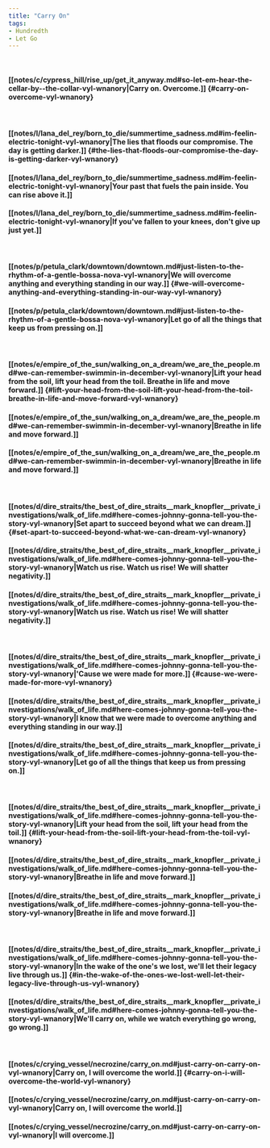 ```yaml
---
title: "Carry On"
tags:
- Hundredth
- Let Go
---
```

&nbsp;
#### [[notes/c/cypress_hill/rise_up/get_it_anyway.md#so-let-em-hear-the-cellar-by--the-collar-vyl-wnanory|Carry on. Overcome.]] {#carry-on-overcome-vyl-wnanory}
&nbsp;
#### [[notes/l/lana_del_rey/born_to_die/summertime_sadness.md#im-feelin-electric-tonight-vyl-wnanory|The lies that floods our compromise. The day is getting darker.]] {#the-lies-that-floods-our-compromise-the-day-is-getting-darker-vyl-wnanory}
#### [[notes/l/lana_del_rey/born_to_die/summertime_sadness.md#im-feelin-electric-tonight-vyl-wnanory|Your past that fuels the pain inside. You can rise above it.]]
#### [[notes/l/lana_del_rey/born_to_die/summertime_sadness.md#im-feelin-electric-tonight-vyl-wnanory|If you've fallen to your knees, don't give up just yet.]]
&nbsp;
#### [[notes/p/petula_clark/downtown/downtown.md#just-listen-to-the-rhythm-of-a-gentle-bossa-nova-vyl-wnanory|We will overcome anything and everything standing in our way.]] {#we-will-overcome-anything-and-everything-standing-in-our-way-vyl-wnanory}
#### [[notes/p/petula_clark/downtown/downtown.md#just-listen-to-the-rhythm-of-a-gentle-bossa-nova-vyl-wnanory|Let go of all the things that keep us from pressing on.]]
&nbsp;
#### [[notes/e/empire_of_the_sun/walking_on_a_dream/we_are_the_people.md#we-can-remember-swimmin-in-december-vyl-wnanory|Lift your head from the soil, lift your head from the toil. Breathe in life and move forward.]] {#lift-your-head-from-the-soil-lift-your-head-from-the-toil-breathe-in-life-and-move-forward-vyl-wnanory}
#### [[notes/e/empire_of_the_sun/walking_on_a_dream/we_are_the_people.md#we-can-remember-swimmin-in-december-vyl-wnanory|Breathe in life and move forward.]]
#### [[notes/e/empire_of_the_sun/walking_on_a_dream/we_are_the_people.md#we-can-remember-swimmin-in-december-vyl-wnanory|Breathe in life and move forward.]]
&nbsp;
#### [[notes/d/dire_straits/the_best_of_dire_straits__mark_knopfler__private_investigations/walk_of_life.md#here-comes-johnny-gonna-tell-you-the-story-vyl-wnanory|Set apart to succeed beyond what we can dream.]] {#set-apart-to-succeed-beyond-what-we-can-dream-vyl-wnanory}
#### [[notes/d/dire_straits/the_best_of_dire_straits__mark_knopfler__private_investigations/walk_of_life.md#here-comes-johnny-gonna-tell-you-the-story-vyl-wnanory|Watch us rise. Watch us rise! We will shatter negativity.]]
#### [[notes/d/dire_straits/the_best_of_dire_straits__mark_knopfler__private_investigations/walk_of_life.md#here-comes-johnny-gonna-tell-you-the-story-vyl-wnanory|Watch us rise. Watch us rise! We will shatter negativity.]]
&nbsp;
#### [[notes/d/dire_straits/the_best_of_dire_straits__mark_knopfler__private_investigations/walk_of_life.md#here-comes-johnny-gonna-tell-you-the-story-vyl-wnanory|'Cause we were made for more.]] {#cause-we-were-made-for-more-vyl-wnanory}
#### [[notes/d/dire_straits/the_best_of_dire_straits__mark_knopfler__private_investigations/walk_of_life.md#here-comes-johnny-gonna-tell-you-the-story-vyl-wnanory|I know that we were made to overcome anything and everything standing in our way.]]
#### [[notes/d/dire_straits/the_best_of_dire_straits__mark_knopfler__private_investigations/walk_of_life.md#here-comes-johnny-gonna-tell-you-the-story-vyl-wnanory|Let go of all the things that keep us from pressing on.]]
&nbsp;
#### [[notes/d/dire_straits/the_best_of_dire_straits__mark_knopfler__private_investigations/walk_of_life.md#here-comes-johnny-gonna-tell-you-the-story-vyl-wnanory|Lift your head from the soil, lift your head from the toil.]] {#lift-your-head-from-the-soil-lift-your-head-from-the-toil-vyl-wnanory}
#### [[notes/d/dire_straits/the_best_of_dire_straits__mark_knopfler__private_investigations/walk_of_life.md#here-comes-johnny-gonna-tell-you-the-story-vyl-wnanory|Breathe in life and move forward.]]
#### [[notes/d/dire_straits/the_best_of_dire_straits__mark_knopfler__private_investigations/walk_of_life.md#here-comes-johnny-gonna-tell-you-the-story-vyl-wnanory|Breathe in life and move forward.]]
&nbsp;
#### [[notes/d/dire_straits/the_best_of_dire_straits__mark_knopfler__private_investigations/walk_of_life.md#here-comes-johnny-gonna-tell-you-the-story-vyl-wnanory|In the wake of the one's we lost, we'll let their legacy live through us.]] {#in-the-wake-of-the-ones-we-lost-well-let-their-legacy-live-through-us-vyl-wnanory}
#### [[notes/d/dire_straits/the_best_of_dire_straits__mark_knopfler__private_investigations/walk_of_life.md#here-comes-johnny-gonna-tell-you-the-story-vyl-wnanory|We'll carry on, while we watch everything go wrong, go wrong.]]
&nbsp;
#### [[notes/c/crying_vessel/necrozine/carry_on.md#just-carry-on-carry-on-vyl-wnanory|Carry on, I will overcome the world.]] {#carry-on-i-will-overcome-the-world-vyl-wnanory}
#### [[notes/c/crying_vessel/necrozine/carry_on.md#just-carry-on-carry-on-vyl-wnanory|Carry on, I will overcome the world.]]
#### [[notes/c/crying_vessel/necrozine/carry_on.md#just-carry-on-carry-on-vyl-wnanory|I will overcome.]]
